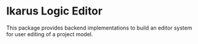 # Ikarus Logic Editor
This package provides backend implementations to build an editor system for user editing of a project model.
